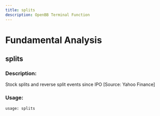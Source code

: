 ```yaml
---
title: splits
description: OpenBB Terminal Function
---
```


# Fundamental Analysis

## splits

### Description: 

Stock splits and reverse split events since IPO [Source: Yahoo Finance]

### Usage: 
```python
usage: splits
```



